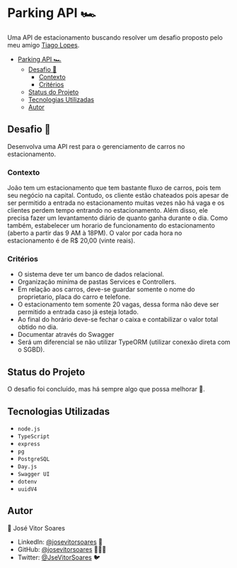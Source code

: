 # Parking API 🏎️

Uma API de estacionamento buscando resolver um desafio proposto pelo meu amigo [Tiago Lopes](https://github.com/tiagolopesdev).

- [Parking API 🏎️](#parking-api-️)
  - [Desafio 🎯](#desafio-)
    - [Contexto](#contexto)
    - [Critérios](#critérios)
  - [Status do Projeto](#status-do-projeto)
  - [Tecnologias Utilizadas](#tecnologias-utilizadas)
  - [Autor](#autor)

## Desafio 🎯

Desenvolva uma API rest para o gerenciamento de carros no estacionamento.

### Contexto

João tem um estacionamento que tem bastante fluxo de carros, pois tem seu negócio na capital. Contudo, os cliente estão chateados pois apesar de ser permitido a entrada no estacionamento muitas vezes não há vaga e os clientes perdem tempo entrando no estacionamento. Além disso, ele precisa fazer um levantamento diário de quanto ganha durante o dia. Como também, estabelecer um horario de funcionamento do estacionamento (aberto a partir das 9 AM à 18PM). O valor por cada hora no estacionamento é de R$ 20,00 (vinte reais).

### Critérios

- O sistema deve ter um banco de dados relacional.
- Organização miníma de pastas Services e Controllers.
- Em relação aos carros, deve-se guardar somente o nome do proprietario, placa do carro e telefone.
- O estacionamento tem somente 20 vagas, dessa forma não deve ser permitido a entrada caso já esteja lotado.
- Ao final do horário deve-se fechar o caixa e contabilizar o valor total obtido no dia.
- Documentar através do Swagger
- Será um diferencial se não utilizar TypeORM (utilizar conexão direta com o SGBD).

## Status do Projeto

O desafio foi concluído, mas há sempre algo que possa melhorar 🚀.

## Tecnologias Utilizadas

- `node.js`
- `TypeScript`
- `express`
- `pg`
- `PostgreSQL`
- `Day.js`
- `Swagger UI`
- `dotenv`
- `uuidV4`

## Autor

👤 José Vitor Soares

- LinkedIn: [@josevitorsoares](https://www.linkedin.com/in/josevitorsoares/) 🔗
- GitHub: [@josevitorsoares](https://github.com/josevitorsoares) 👨🏻‍💻
- Twitter: [@JseVitorSoares](https://twitter.com/JseVitorSoares) 🐦
